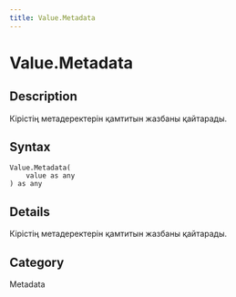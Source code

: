 ```yaml
---
title: Value.Metadata
---
```


# Value.Metadata


## Description

Кірістің метадеректерін қамтитын жазбаны қайтарады.


## Syntax

```powerquery
Value.Metadata(
    value as any
) as any
```


## Details

Кірістің метадеректерін қамтитын жазбаны қайтарады.



## Category
Metadata
